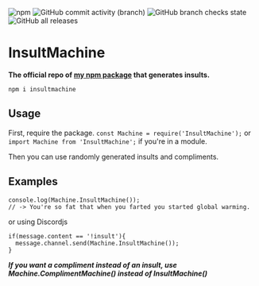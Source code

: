 ![npm](https://img.shields.io/npm/v/insultmachine?style=plastic) ![GitHub commit activity (branch)](https://img.shields.io/github/commit-activity/m/Barnac1ed/InsultMachine/master?style=plastic) ![GitHub branch checks state](https://img.shields.io/github/checks-status/Barnac1ed/InsultMachine/master?style=plastic) ![GitHub all releases](https://img.shields.io/github/downloads/Barnac1ed/InsultMachine/total?style=plastic)

# InsultMachine
**The official repo of __[my npm package](https://www.npmjs.com/package/insultmachine)__ that generates insults.**

`npm i insultmachine`
## Usage
First, require the package. `const Machine = require('InsultMachine');` or `import Machine from 'InsultMachine';` if you're in a module.

Then you can use randomly generated insults and compliments.
## Examples

```
console.log(Machine.InsultMachine());
// -> You're so fat that when you farted you started global warming.
```
or using Discordjs
```
if(message.content == '!insult'){
  message.channel.send(Machine.InsultMachine());
}
```
**_If you want a compliment instead of an insult, use Machine.ComplimentMachine() instead of InsultMachine()_**
